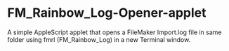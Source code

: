 # FM_Rainbow_Log-Opener-applet
A simple AppleScript applet that opens a FileMaker Import.log file in same folder using fmrl (FM_Rainbow_Log) in a new Terminal window.
